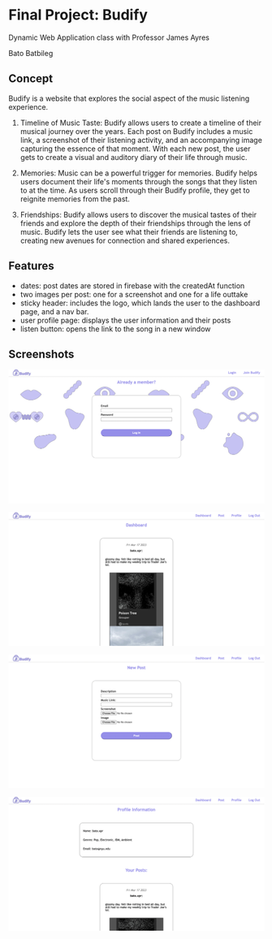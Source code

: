 # Final Project: Budify

Dynamic Web Application class with Professor James Ayres

Bato Batbileg

## Concept
Budify is a website that explores the social aspect of the music listening experience.

1) Timeline of Music Taste: Budify allows users to create a timeline of their musical journey over the years. Each post on Budify includes a music link, a screenshot of their listening activity, and an accompanying image capturing the essence of that moment. With each new post, the user gets to create a visual and auditory diary of their life through music.

2) Memories: Music can be a powerful trigger for memories. Budify helps users document their life's moments through the songs that they listen to at the time. As users scroll through their Budify profile, they get to reignite memories from the past.

3) Friendships: Budify allows users to discover the musical tastes of their friends and explore the depth of their friendships through the lens of music. Budify lets the user see what their friends are listening to, creating new avenues for connection and shared experiences.


## Features
- dates: post dates are stored in firebase with the createdAt function
- two images per post: one for a screenshot and one for a life outtake
- sticky header: includes the logo, which lands the user to the dashboard page, and a nav bar.
- user profile page: displays the user information and their posts
- listen button: opens the link to the song in a new window

## Screenshots

![login](https://github.com/batoxpr/idm-final/blob/main/src/screenshots/login.png?raw=true)

![dashboard](https://github.com/batoxpr/idm-final/blob/main/src/screenshots/dashboard.png?raw=true)

![newpost](https://github.com/batoxpr/idm-final/blob/main/src/screenshots/newpost.png?raw=true)

![profile](https://github.com/batoxpr/idm-final/blob/main/src/screenshots/profile.png?raw=true)



